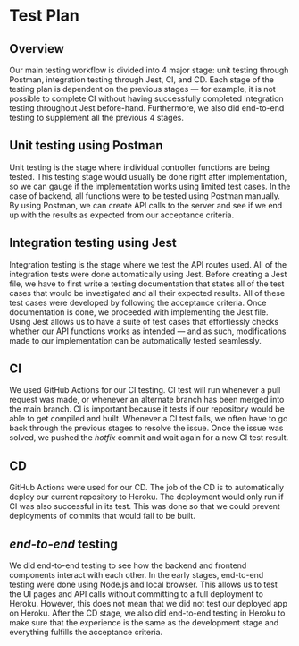 # Test Plan

## Overview
Our main testing workflow is divided into 4 major stage: unit testing through Postman, integration testing through Jest, CI, and CD. Each stage of the testing plan is dependent on the previous stages — for example, it is not possible to complete CI without having successfully completed integration testing throughout Jest before-hand. Furthermore, we also did end-to-end testing to supplement all the previous 4 stages.


## Unit testing using Postman
Unit testing is the stage where individual controller functions are being tested. This testing stage would usually be done right after implementation, so we can gauge if the implementation works using limited test cases. In the case of backend, all functions were to be tested using Postman manually. By using Postman, we can create API calls to the server and see if we end up with the results as expected from our acceptance criteria. 

## Integration testing using Jest
Integration testing is the stage where we test the API routes used. All of the integration tests were done automatically using Jest. Before creating a Jest file, we have to first write a testing documentation that states all of the test cases that would be investigated and all their expected results. All of these test cases were developed by following the acceptance criteria. Once documentation is done, we proceeded with implementing the Jest file. Using Jest allows us to have a suite of test cases that effortlessly checks whether our API functions works as intended — and as such, modifications made to our implementation can be automatically tested seamlessly.

## CI
We used GitHub Actions for our CI testing. CI test will run whenever a pull request was made, or whenever an alternate branch has been merged into the main branch. CI is important because it tests if our repository would be able to get compiled and built. Whenever a CI test fails, we often have to go back through the previous stages to resolve the issue. Once the issue was solved, we pushed the *hotfix* commit and wait again for a new CI test result.

## CD
GitHub Actions were used for our CD. The job of the CD is to automatically deploy our current repository to Heroku. The deployment would only run if CI was also successful in its test. This was done so that we could prevent deployments of commits that would fail to be built. 

## *end-to-end* testing
We did end-to-end testing to see how the backend and frontend components interact with each other. In the early stages, end-to-end testing were done using Node.js and local browser. This allows us to test the UI pages and API calls without committing to a full deployment to Heroku. However, this does not mean that we did not test our deployed app on Heroku. After the CD stage, we also did end-to-end testing in Heroku to make sure that the experience is the same as the development stage and everything fulfills the acceptance criteria.